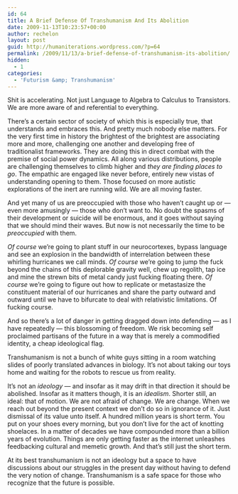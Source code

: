 ```yaml
---
id: 64
title: A Brief Defense Of Transhumanism And Its Abolition
date: 2009-11-13T10:23:57+00:00
author: rechelon
layout: post
guid: http://humaniterations.wordpress.com/?p=64
permalink: /2009/11/13/a-brief-defense-of-transhumanism-its-abolition/
hidden:
  - 1
categories:
  - 'Futurism &amp; Transhumanism'
---
```

Shit is accelerating. Not just Language to Algebra to Calculus to Transistors. We are more aware of and referential to everything.

There&#8217;s a certain sector of society of which this is especially true, that understands and embraces this. And pretty much nobody else matters. For the very first time in history the brightest of the brightest are associating more and more, challenging one another and developing free of traditionalist frameworks. They are doing this in direct combat with the premise of social power dynamics. All along various distributions, people are challenging themselves to climb higher and _they are finding places to go_. The empathic are engaged like never before, entirely new vistas of understanding opening to them. Those focused on more autistic explorations of the inert are running wild. We are all moving faster.

And yet many of us are preoccupied with those who haven&#8217;t caught up or &#8212; even more amusingly &#8212; those who don&#8217;t want to. No doubt the spasms of their development or suicide will be enormous, and it goes without saying that we should mind their waves. But now is not necessarily the time to be _preoccupied_ with them.

_Of course_ we&#8217;re going to plant stuff in our neurocortexes, bypass language and see an explosion in the bandwidth of interrelation between these whirling hurricanes we call minds. _Of course_ we&#8217;re going to jump the fuck beyond the chains of this deplorable gravity well, chew up regolith, tap ice and mine the strewn bits of metal candy just fucking floating there. _Of course_ we&#8217;re going to figure out how to replicate or metastasize the constituent material of our hurricanes and share the party outward and outward until we have to bifurcate to deal with relativistic limitations. Of fucking course.

And so there&#8217;s a lot of danger in getting dragged down into defending &#8212; as I have repeatedly &#8212; this blossoming of freedom. We risk becoming self proclaimed partisans of the future in a way that is merely a commodified identity, a cheap ideological flag.

Transhumanism is not a bunch of white guys sitting in a room watching slides of poorly translated advances in biology. It&#8217;s not about taking our toys home and waiting for the robots to rescue us from reality.

It&#8217;s not an _ideology_ &#8212; and insofar as it may drift in that direction it should be abolished. Insofar as it matters though, it is an _idealism_. Shorter still, an ideal: that of motion. We are not afraid of change. We are change. When we reach out beyond the present context we don&#8217;t do so in ignorance of it. Just dismissal of its value unto itself. A hundred million years is short term. You put on your shoes every morning, but you don&#8217;t live for the act of knotting shoelaces. In a matter of decades we have compounded more than a billion years of evolution. Things are only getting faster as the internet unleashes feedbacking cultural and memetic growth. And that&#8217;s still just the short term.

At its best transhumanism is not an ideology but a space to have discussions about our struggles in the present day without having to defend the very notion of change. Transhumanism is a safe space for those who recognize that the future is possible.
